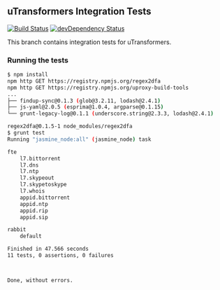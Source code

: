 uTransformers Integration Tests
-------------------------------

[![Build Status](https://travis-ci.org/uProxy/uTransformers.svg?branch=integration-tests)](https://travis-ci.org/uProxy/uTransformers)
[![devDependency Status](https://david-dm.org/uProxy/turn-relay/dev-status.svg?branch=integration-tests)](https://david-dm.org/uProxy/turn-relay#info=devDependencies)

This branch contains integration tests for uTransformers.

### Running the tests

```bash
$ npm install
npm http GET https://registry.npmjs.org/regex2dfa
npm http GET https://registry.npmjs.org/uproxy-build-tools
...
├── findup-sync@0.1.3 (glob@3.2.11, lodash@2.4.1)
├── js-yaml@2.0.5 (esprima@1.0.4, argparse@0.1.15)
└── grunt-legacy-log@0.1.1 (underscore.string@2.3.3, lodash@2.4.1)

regex2dfa@0.1.5-1 node_modules/regex2dfa
$ grunt test
Running "jasmine_node:all" (jasmine_node) task

fte
    l7.bittorrent
    l7.dns
    l7.ntp
    l7.skypeout
    l7.skypetoskype
    l7.whois
    appid.bittorrent
    appid.ntp
    appid.rip
    appid.sip

rabbit
    default

Finished in 47.566 seconds
11 tests, 0 assertions, 0 failures



Done, without errors.
```
